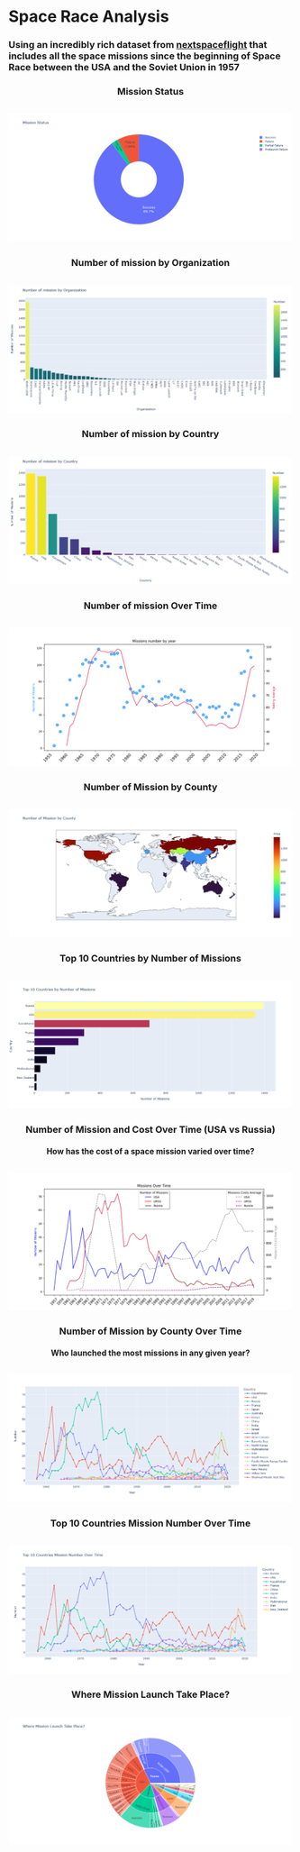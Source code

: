 # Space Race Analysis

### Using an incredibly rich dataset from [nextspaceflight](https://nextspaceflight.com/launches/past/?page=1) that includes all the space missions since the beginning of Space Race between the USA and the Soviet Union in 1957


<h3 align="center" >Mission Status</h3> 
<h2 align="center">
  <img src="img/Mission Status.png" />
</h2>

<h3 align="center">Number of mission by Organization</h3>
<h2 align="center">
  <img src="img/Number of mission by Organization.png" />
</h2>

<h3 align="center" >Number of mission by Country</h3>
<h2 align="center">
  <img src="img/Number of mission by Country.png" />
</h2>

<h3 align="center" >Number of mission Over Time</h3>
<h2 align="center">
  <img src="img/Number of mission Over Time.png" />
</h2>

<h3 align="center" >Number of Mission by County</h3>
<h2 align="center">
  <img src="img/Number of Mission by County.png" />
</h2>

<h3 align="center" >Top 10 Countries by Number of Missions</h3>
<h2 align="center">
  <img src="img/Top 10 Countries by Number of Missions.png" />
</h2>

<h3 align="center" >Number of Mission and Cost Over Time (USA vs Russia)</h3>
<h4 align="center" >How has the cost of a space mission varied over time?</h4>
<h2 align="center">
  <img src="img/Number of Mission and Cost Over Time.png" />
</h2>

<h3 align="center" >Number of Mission by County Over Time</h3>
<h4 align="center" >Who launched the most missions in any given year?</h4>
<h2 align="center">
  <img src="img/Number of Mission by County Over Time.png" />
</h2>

<h3 align="center" >Top 10 Countries Mission Number Over Time</h3>
<h2 align="center">
  <img src="img/Top 10 Countries Mission Number Over Time.png" />
</h2>

<h3 align="center" >Where Mission Launch Take Place?</h3>
<h2 align="center">
  <img src="img/Where Mission Launch Take Place.png" />
</h2>

